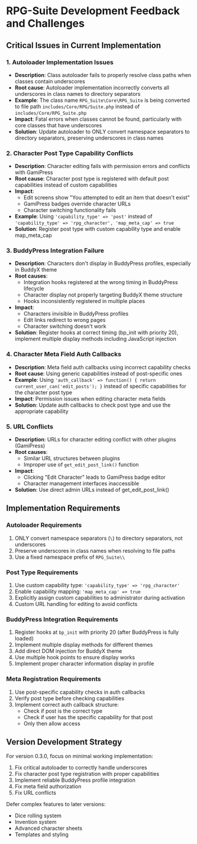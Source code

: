 # RPG-Suite Development Feedback and Challenges

## Critical Issues in Current Implementation

### 1. Autoloader Implementation Issues
- **Description**: Class autoloader fails to properly resolve class paths when classes contain underscores
- **Root cause**: Autoloader implementation incorrectly converts all underscores in class names to directory separators
- **Example**: The class name `RPG_Suite\Core\RPG_Suite` is being converted to file path `includes/Core/RPG/Suite.php` instead of `includes/Core/RPG_Suite.php`
- **Impact**: Fatal errors when classes cannot be found, particularly with core classes that have underscores
- **Solution**: Update autoloader to ONLY convert namespace separators to directory separators, preserving underscores in class names

### 2. Character Post Type Capability Conflicts
- **Description**: Character editing fails with permission errors and conflicts with GamiPress
- **Root cause**: Character post type is registered with default post capabilities instead of custom capabilities
- **Impact**: 
  - Edit screens show "You attempted to edit an item that doesn't exist"
  - GamiPress badges override character URLs
  - Character switching functionality fails
- **Example**: Using `'capability_type' => 'post'` instead of `'capability_type' => 'rpg_character', 'map_meta_cap' => true`
- **Solution**: Register post type with custom capability type and enable map_meta_cap

### 3. BuddyPress Integration Failure
- **Description**: Characters don't display in BuddyPress profiles, especially in BuddyX theme
- **Root causes**:
  - Integration hooks registered at the wrong timing in BuddyPress lifecycle
  - Character display not properly targeting BuddyX theme structure
  - Hooks inconsistently registered in multiple places
- **Impact**:
  - Characters invisible in BuddyPress profiles
  - Edit links redirect to wrong pages
  - Character switching doesn't work
- **Solution**: Register hooks at correct timing (bp_init with priority 20), implement multiple display methods including JavaScript injection

### 4. Character Meta Field Auth Callbacks
- **Description**: Meta field auth callbacks using incorrect capability checks
- **Root cause**: Using generic capabilities instead of post-specific ones
- **Example**: Using `'auth_callback' => function() { return current_user_can('edit_posts'); }` instead of specific capabilities for the character post type
- **Impact**: Permission issues when editing character meta fields
- **Solution**: Update auth callbacks to check post type and use the appropriate capability

### 5. URL Conflicts
- **Description**: URLs for character editing conflict with other plugins (GamiPress)
- **Root causes**:
  - Similar URL structures between plugins
  - Improper use of `get_edit_post_link()` function
- **Impact**:
  - Clicking "Edit Character" leads to GamiPress badge editor
  - Character management interfaces inaccessible
- **Solution**: Use direct admin URLs instead of get_edit_post_link()

## Implementation Requirements

### Autoloader Requirements
1. ONLY convert namespace separators (`\`) to directory separators, not underscores
2. Preserve underscores in class names when resolving to file paths
3. Use a fixed namespace prefix of `RPG_Suite\\`

### Post Type Requirements
1. Use custom capability type: `'capability_type' => 'rpg_character'`
2. Enable capability mapping: `'map_meta_cap' => true`
3. Explicitly assign custom capabilities to administrator during activation
4. Custom URL handling for editing to avoid conflicts

### BuddyPress Integration Requirements
1. Register hooks at `bp_init` with priority 20 (after BuddyPress is fully loaded)
2. Implement multiple display methods for different themes
3. Add direct DOM injection for BuddyX theme
4. Use multiple hook points to ensure display works
5. Implement proper character information display in profile

### Meta Registration Requirements
1. Use post-specific capability checks in auth callbacks
2. Verify post type before checking capabilities
3. Implement correct auth callback structure:
   - Check if post is the correct type
   - Check if user has the specific capability for that post
   - Only then allow access

## Version Development Strategy

For version 0.3.0, focus on minimal working implementation:
1. Fix critical autoloader to correctly handle underscores
2. Fix character post type registration with proper capabilities
3. Implement reliable BuddyPress profile integration
4. Fix meta field authorization
5. Fix URL conflicts

Defer complex features to later versions:
- Dice rolling system
- Invention system
- Advanced character sheets
- Templates and styling